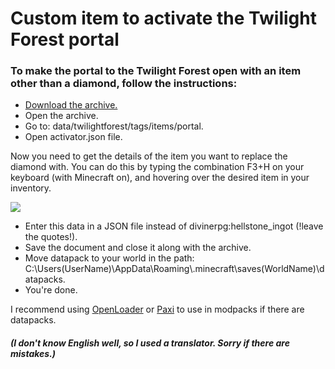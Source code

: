 # Custom item to activate the Twilight Forest portal
### To make the portal to the Twilight Forest open with an item other than a diamond, follow the instructions:
- [Download the archive.](https://github.com/SkylightProduction/Custom-item-to-activate-the-Twilight-Forest-portal/releases/tag/CITATTFP)
- Open the archive.
- Go to: data/twilightforest/tags/items/portal.
- Open activator.json file.

Now you need to get the details of the item you want to replace the diamond with.
You can do this by typing the combination F3+H on your keyboard (with Minecraft on), and hovering over the desired item in your inventory.

![](https://cdn.discordapp.com/attachments/1014200166473023540/1061988799753756682/2023-01-09_18.20.4467.png)

- Enter this data in a JSON file instead of divinerpg:hellstone_ingot (!leave the quotes!).
- Save the document and close it along with the archive.
- Move datapack to your world in the path: C:\Users\(UserName)\AppData\Roaming\\.minecraft\saves\(WorldName)\datapacks.
- You're done.

I recommend using [OpenLoader](https://www.curseforge.com/minecraft/mc-mods/open-loader) or [Paxi](https://www.curseforge.com/minecraft/mc-mods/paxi) to use in modpacks if there are datapacks.
##### (I don't know English well, so I used a translator. Sorry if there are mistakes.)

